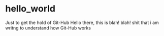 # hello_world
Just to get the hold of Git-Hub
Hello there, this is blah! blah! shit that i am writng to understand how Git-Hub works
